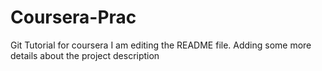 # Coursera-Prac
Git Tutorial for coursera
I am editing the README file. Adding some more details about the project description
